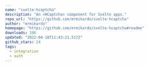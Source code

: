 ```yaml
---
name: "svelte-hcaptcha"
description: "An <HCaptcha> component for Svelte apps."
repo_url: "https://github.com/mrmikardo/svelte-hcaptcha"
author: "mrmikardo"
homepage: "https://github.com/mrmikardo/svelte-hcaptcha#readme"
downloads: 106
updated: "2022-04-18T11:43:21.517Z"
github_stars: 24
tags: 
  - integration
  - auth
---
```


